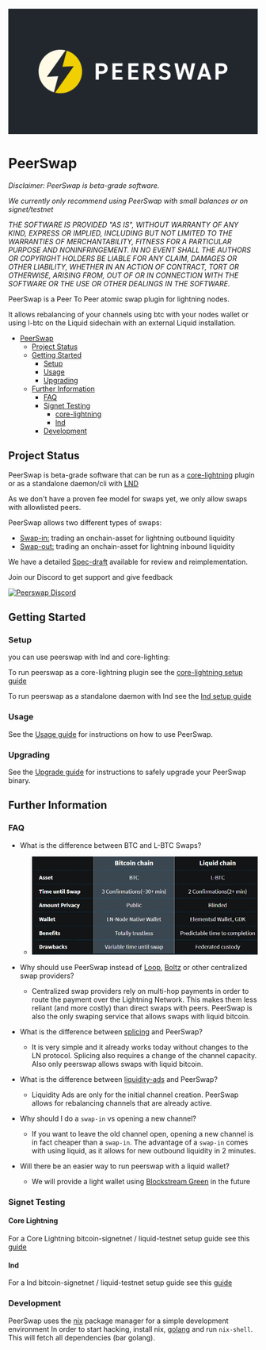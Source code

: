 ![peerswap logo](./docs/img/peerswap-logo.png)
# PeerSwap

*Disclaimer: PeerSwap is beta-grade software.*

*We currently only recommend using PeerSwap with small balances or on signet/testnet*

*THE SOFTWARE IS PROVIDED "AS IS", WITHOUT WARRANTY OF ANY KIND, EXPRESS OR
IMPLIED, INCLUDING BUT NOT LIMITED TO THE WARRANTIES OF MERCHANTABILITY,
FITNESS FOR A PARTICULAR PURPOSE AND NONINFRINGEMENT. IN NO EVENT SHALL THE
AUTHORS OR COPYRIGHT HOLDERS BE LIABLE FOR ANY CLAIM, DAMAGES OR OTHER
LIABILITY, WHETHER IN AN ACTION OF CONTRACT, TORT OR OTHERWISE, ARISING FROM,
OUT OF OR IN CONNECTION WITH THE SOFTWARE OR THE USE OR OTHER DEALINGS IN THE
SOFTWARE.*

PeerSwap is a Peer To Peer atomic swap plugin for lightning nodes.

It allows rebalancing of your channels using btc with your nodes wallet or using l-btc on the Liquid sidechain with an external Liquid installation.

- [PeerSwap](#peerswap)
  - [Project Status](#project-status)
  - [Getting Started](#getting-started)
    - [Setup](#setup)
    - [Usage](#usage)
    - [Upgrading](#upgrading)
  - [Further Information](#further-information)
    - [FAQ](#faq)
    - [Signet Testing](#signet-testing)
      - [core-lightning](#core-lightning)
      - [lnd](#lnd)
    - [Development](#development)

## Project Status

PeerSwap is beta-grade software that can be run as a [core-lightning](https://github.com/ElementsProject/lightning) plugin or as a standalone daemon/cli with [LND](https://github.com/lightningnetwork/lnd)

As we don't have a proven fee model for swaps yet, we only allow swaps with allowlisted peers.

PeerSwap allows two different types of swaps:
- [Swap-in:](./docs/peer-protocol.md#summary) trading an onchain-asset for lightning outbound liquidity
- [Swap-out:](./docs/peer-protocol.md#summary-1) trading an onchain-asset for lightning inbound liquidity

We have a detailed [Spec-draft](./docs/peer-protocol.md) available for review and reimplementation.


Join our Discord to get support and give feedback

<a href="https://discord.gg/wpNv3PG8G2" rel="some text">![Peerswap Discord](https://discordapp.com/api/guilds/905126649224388629/widget.png?style=banner2)</a>

## Getting Started

### Setup
you can use peerswap with lnd and core-lighting:

To run peerswap as a core-lightning plugin see the [core-lightning setup guide](./docs/setup_cln.md)

To run peerswap as a standalone daemon with lnd see the [lnd setup guide](./docs/setup_lnd.md)


### Usage

See the [Usage guide](./docs/usage.md) for instructions on how to use PeerSwap.

### Upgrading
See the [Upgrade guide](./docs/upgrade.md) for instructions to safely upgrade your PeerSwap binary.


## Further Information
### FAQ

* What is the difference between BTC and L-BTC Swaps?
  * ![btc vs l-btc](./docs/img/btc_lbtc.png)
* Why should use PeerSwap instead of [Loop](https://lightning.engineering/loop/), [Boltz](https://boltz.exchange/) or other centralized swap providers?
  * Centralized swap providers rely on multi-hop payments in order to route the payment over the Lightning Network. This makes them less reliant (and more costly) than direct swaps with peers. PeerSwap is also the only swaping service that allows swaps with liquid bitcoin.

* What is the difference between [splicing](https://github.com/lightning/bolts/pull/863) and PeerSwap?
  * It is very simple and it already works today without changes to the LN protocol. Splicing also requires a change of the channel capacity. Also only peerswap allows swaps with liquid bitcoin.

* What is the difference between [liquidity-ads](https://github.com/lightning/bolts/pull/878) and PeerSwap?
  * Liquidity Ads are only for the initial channel creation. PeerSwap allows for rebalancing channels that are already active.

* Why should I do a `swap-in` vs opening a new channel?
  * If you want to leave the old channel open, opening a new channel is in fact cheaper than a `swap-in`. The advantage of a `swap-in` comes with using liquid, as it allows for new outbound liquidity in 2 minutes.

* Will there be an easier way to run peerswap with a liquid wallet?
  * We will provide a light wallet using [Blockstream Green](https://github.com/Blockstream/green) in the future



### Signet Testing

#### Core Lightning
For a Core Lightning bitcoin-signetnet / liquid-testnet setup guide see this [guide](./docs/signetguide_cln.md)

#### lnd
For a lnd bitcoin-signetnet / liquid-testnet setup guide see this [guide](./docs/signetguide_lnd.md)

### Development

PeerSwap uses the [nix](https://nixos.org/download.html) package manager for a simple development environment
In order to start hacking, install nix, [golang](https://golang.org/doc/install) and run `nix-shell`. This will fetch all dependencies (bar golang).
